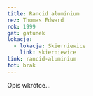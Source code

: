 ```yaml
---
title: Rancid aluminium
rez: Thomas Edward
rok: 1999
gat: gatunek
lokacje:
  - lokacja: Skierniewice
    link: skierniewice
link: rancid-aluminium
fot: brak
---
```

Opis wkrótce…